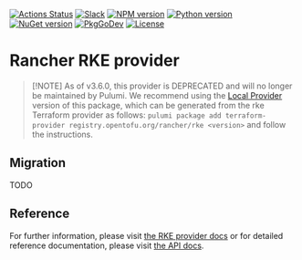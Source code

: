 [![Actions Status](https://github.com/pulumi/pulumi-rke/workflows/master/badge.svg)](https://github.com/pulumi/pulumi-rke/actions)
[![Slack](http://www.pulumi.com/images/docs/badges/slack.svg)](https://slack.pulumi.com)
[![NPM version](https://badge.fury.io/js/%40pulumi%2Frke.svg)](https://www.npmjs.com/package/@pulumi/rke)
[![Python version](https://badge.fury.io/py/pulumi-rke.svg)](https://pypi.org/project/pulumi-rke)
[![NuGet version](https://badge.fury.io/nu/pulumi.rke.svg)](https://badge.fury.io/nu/pulumi.rke)
[![PkgGoDev](https://pkg.go.dev/badge/github.com/pulumi/pulumi-rke/sdk/v3/go)](https://pkg.go.dev/github.com/pulumi/pulumi-rke/sdk/v3/go)
[![License](https://img.shields.io/npm/l/%40pulumi%2Fpulumi.svg)](https://github.com/pulumi/pulumi-rke/blob/master/LICENSE)

# Rancher RKE provider

>[!NOTE] As of v3.6.0, this provider is DEPRECATED and will no longer be maintained by Pulumi.
> We recommend using the [Local Provider](https://www.pulumi.com/blog/any-terraform-provider/) version of this package,
> which can be generated from the rke Terraform provider as follows:
> `pulumi package add terraform-provider registry.opentofu.org/rancher/rke <version>`
> and follow the instructions.

## Migration

TODO

## Reference

For further information, please visit [the RKE provider docs](https://www.pulumi.com/docs/intro/cloud-providers/rke) or for detailed reference documentation, please visit [the API docs](https://www.pulumi.com/docs/reference/pkg/rke).
